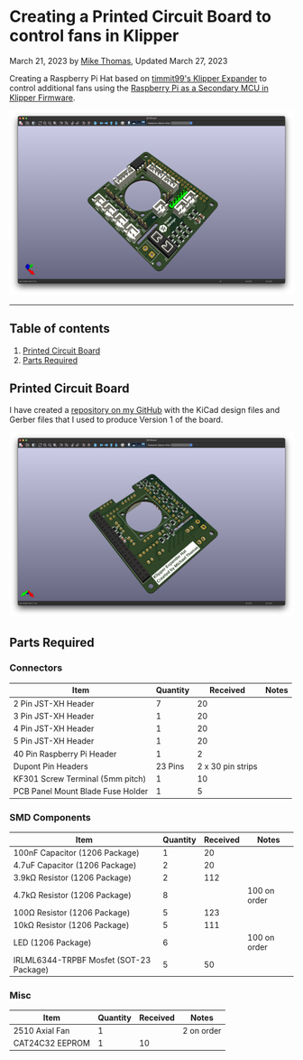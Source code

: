# Creating a Printed Circuit Board to control fans in Klipper

March 21, 2023 by [Mike Thomas](https://github.com/mikepthomas),
Updated March 27, 2023

Creating a Raspberry Pi Hat based on [timmit99's Klipper Expander](https://github.com/timmit99/Klipper-Expander) to control additional fans using the [Raspberry Pi as a Secondary MCU in Klipper Firmware](https://www.klipper3d.org/RPi_microcontroller.html).

![Klipper Expander Hat Hero](https://github.com/mikepthomas/mikepthomas.github.io/raw/develop/src/img/printer-klipper-expander-hat/klipper-expander-hat-hero.png)

---

## Table of contents

1. [Printed Circuit Board](#printed-circuit-board)
2. [Parts Required](#parts-required)

## Printed Circuit Board

I have created a [repository on my GitHub](https://github.com/mikepthomas/Klipper-Expander-Hat) with the KiCad design files and Gerber files that I used to produce Version 1 of the board.

![Klipper Expander Hat Back](https://github.com/mikepthomas/mikepthomas.github.io/raw/develop/src/img/printer-klipper-expander-hat/klipper-expander-hat-back.png)

## Parts Required

### Connectors

| Item                              | Quantity | Received          | Notes |
| --------------------------------- | -------- | ----------------- | ----- |
| 2 Pin JST-XH Header               | 7        | 20                |       |
| 3 Pin JST-XH Header               | 1        | 20                |       |
| 4 Pin JST-XH Header               | 1        | 20                |       |
| 5 Pin JST-XH Header               | 1        | 20                |       |
| 40 Pin Raspberry Pi Header        | 1        | 2                 |       |
| Dupont Pin Headers                | 23 Pins  | 2 x 30 pin strips |       |
| KF301 Screw Terminal (5mm pitch)  | 1        | 10                |       |
| PCB Panel Mount Blade Fuse Holder | 1        | 5                 |       |

### SMD Components

| Item                                    | Quantity | Received | Notes        |
| --------------------------------------- | -------- | -------- | ------------ |
| 100nF Capacitor (1206 Package)          | 1        | 20       |              |
| 4.7uF Capacitor (1206 Package)          | 2        | 20       |              |
| 3.9kΩ Resistor (1206 Package)           | 2        | 112      |              |
| 4.7kΩ Resistor (1206 Package)           | 8        |          | 100 on order |
| 100Ω Resistor (1206 Package)            | 5        | 123      |              |
| 10kΩ Resistor (1206 Package)            | 5        | 111      |              |
| LED (1206 Package)                      | 6        |          | 100 on order |
| IRLML6344-TRPBF Mosfet (SOT-23 Package) | 5        | 50       |              |

### Misc

| Item            | Quantity | Received | Notes      |
| --------------- | -------- | -------- | ---------- |
| 2510 Axial Fan  | 1        |          | 2 on order |
| CAT24C32 EEPROM | 1        | 10       |            |
